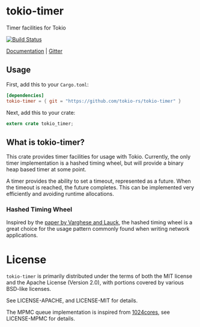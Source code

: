 # tokio-timer

Timer facilities for Tokio

[![Build Status](https://travis-ci.org/tokio-rs/tokio-timer.svg?branch=master)](https://travis-ci.org/tokio-rs/tokio-timer)

[Documentation](https://tokio-rs.github.io/tokio-timer) |
[Gitter](https://gitter.im/tokio-rs/tokio)

## Usage

First, add this to your `Cargo.toml`:

```toml
[dependencies]
tokio-timer = { git = "https://github.com/tokio-rs/tokio-timer" }
```

Next, add this to your crate:

```rust
extern crate tokio_timer;
```

## What is tokio-timer?

This crate provides timer facilities for usage with Tokio. Currently,
the only timer implementation is a hashed timing wheel, but will provide
a binary heap based timer at some point.

A timer provides the ability to set a timeout, represented as a future.
When the timeout is reached, the future completes. This can be
implemented very efficiently and avoiding runtime allocations.

### Hashed Timing Wheel

Inspired by the [paper by Varghese and
Lauck](http://www.cs.columbia.edu/~nahum/w6998/papers/ton97-timing-wheels.pdf),
the hashed timing wheel is a great choice for the usage pattern commonly
found when writing network applications.

# License

`tokio-timer` is primarily distributed under the terms of both the MIT
license and the Apache License (Version 2.0), with portions covered by
various BSD-like licenses.

See LICENSE-APACHE, and LICENSE-MIT for details.

The MPMC queue implementation is inspired from
[1024cores](http://www.1024cores.net/home/lock-free-algorithms/queues/bounded-mpmc-queue),
see LICENSE-MPMC for details.
